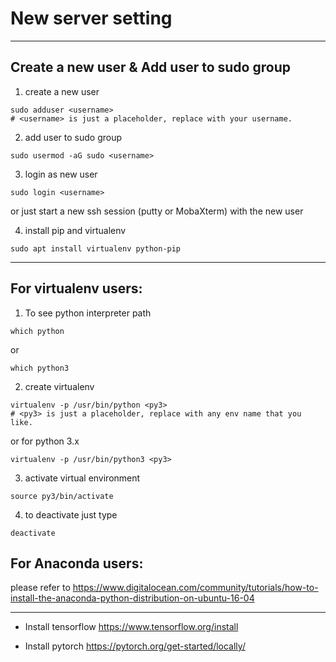 # New server setting
---------------------------------------------
## Create a new user & Add user to sudo group

1. create a new user
```
sudo adduser <username>
# <username> is just a placeholder, replace with your username.
```

2. add user to sudo group
```
sudo usermod -aG sudo <username>
```
3. login as new user
```
sudo login <username>
```
or just start a new ssh session (putty or MobaXterm) with the new user

4. install pip and virtualenv
```
sudo apt install virtualenv python-pip
```
---------------------------------------------
## For virtualenv users:

1. To see python interpreter path
```
which python
```

or
```
which python3
```

2. create virtualenv
```
virtualenv -p /usr/bin/python <py3>
# <py3> is just a placeholder, replace with any env name that you like.
```

or for python 3.x
```
virtualenv -p /usr/bin/python3 <py3>
```

3. activate virtual environment
```
source py3/bin/activate
```

4. to deactivate just type
```
deactivate
```
## For Anaconda users:
please refer to https://www.digitalocean.com/community/tutorials/how-to-install-the-anaconda-python-distribution-on-ubuntu-16-04

---------------------------------------------
* Install tensorflow
https://www.tensorflow.org/install

* Install pytorch
https://pytorch.org/get-started/locally/
